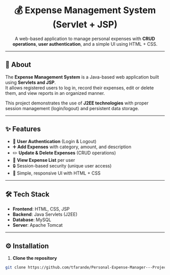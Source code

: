 <h1 align="center">💰 Expense Management System (Servlet + JSP)</h1>  

<p align="center">
A web-based application to manage personal expenses with <b>CRUD operations</b>, 
<b>user authentication</b>, and a simple UI using HTML + CSS.  
</p>  

---

## 📖 About
The **Expense Management System** is a Java-based web application built using **Servlets and JSP**.  
It allows registered users to log in, record their expenses, edit or delete them, and view reports in an organized manner.

This project demonstrates the use of **J2EE technologies** with proper session management (login/logout) and persistent data storage.

---

## ✨ Features
- 👤 **User Authentication** (Login & Logout)
- ➕ **Add Expenses** with category, amount, and description
- ✏️ **Update & Delete Expenses** (CRUD operations)
- 📑 **View Expense List** per user
- 🔒 Session-based security (unique user access)
- 🎨 Simple, responsive UI with HTML + CSS

---

## 🛠 Tech Stack
- **Frontend**: HTML, CSS, JSP
- **Backend**: Java Servlets (J2EE)
- **Database**: MySQL 
- **Server**: Apache Tomcat

---

## ⚙️ Installation

1. **Clone the repository**
```bash
git clone https://github.com/tfarande/Personal-Expense-Manager---Project